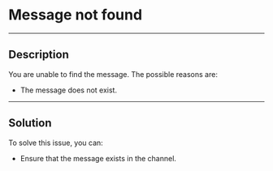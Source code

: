 # Message not found

----

## Description

You are unable to find the message. The possible reasons are:

- The message does not exist.

----

## Solution

To solve this issue, you can:

- Ensure that the message exists in the channel.
